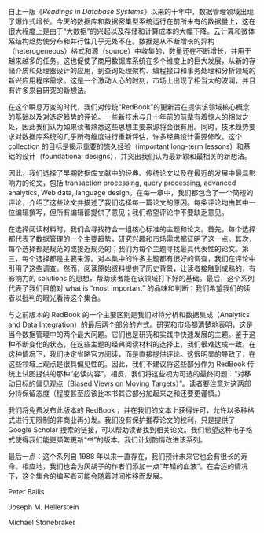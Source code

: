 自上一版《*Readings in Database Systems*》以来的十年中，数据管理领域出现了爆炸式增长。今天的数据库和数据密集型系统运行在前所未有的数据量上，这在很大程度上是由于“大数据”的兴起以及存储和计算成本的大幅下降。云计算和微体系结构趋势使分布和并行性几乎无处不在。数据是从不断增长的异构（heterogeneous）格式和源（source）中收集的，数量还在不断增长，并用于越来越多的任务。这也促使了商用数据库系统在多个维度上的巨大发展，从新的存储介质和处理器设计的应用，到查询处理架构、编程接口和事务处理和分析领域的新兴应用程序需求。这是一个激动人心的时刻，市场上出现了相当大的波澜，并且有许多来自研究的新想法。

在这个瞬息万变的时代，我们对传统“RedBook”的更新旨在提供该领域核心概念的基础以及对选定趋势的评论。一些新技术与几十年前的前辈有着惊人的相似之处，因此我们认为如果读者熟悉这些思想主要来源将会很有用。同时，技术趋势要求对数据库系统的几乎所有维度进行重新评估，许多经典设计需要修改。这个 collection 的目标是揭示重要的悠久经验（important long-term lessons）和基础的设计（foundational designs），并突出我们认为最新颖和最相关的新想法。

因此，我们选择了早期数据库文献中的经典、传统论文以及在最近的发展中最具影响力的论文，包括 transaction processing, query processing, advanced analytics, Web data, language design。在每一章中，我们都包含了一个简短的评论，介绍了这些论文并描述了我们选择每一篇论文的原因。每条评论均由其中一位编辑撰写，但所有编辑都提供了意见；我们希望评论中不要缺乏意见。

在选择阅读材料时，我们会寻找符合一组核心标准的主题和论文。首先，每个选择都代表了数据管理的一个主要趋势，研究兴趣和市场需求都证明了这一点。其次，每个选择都是规范的或接近规范的；我们为每个主题寻找最具代表性的论文。第三，每个选择都是主要来源。对本集中的许多主题都有很好的调查，我们在评论中引用了这些调查。然而，阅读原始资料提供了历史背景，让读者接触到成熟的，有影响力的 solutions 的思想，帮助读者能在该领域打下好的基础。最后，这个系列代表了我们目前对  what is “most important” 的品味和判断；我们希望我们的读者以批判的眼光看待这个集合。

与之前版本的 RedBook 的一个主要区别是我们对待分析和数据集成（Analytics and Data Integration）的最后两个部分的方式。研究和市场都清楚地表明，这是当今数据管理中的两个最大问题。它们也是研究和实践中快速发展的主题。鉴于这种不断变化的状态，在这些主题的经典阅读材料的选择上，我们很难达成一致。在这种情况下，我们决定省略官方阅读，而是直接提供评论。这很明显的导致了，在这些领域上观点是很具偏见性的。因此，我们不建议将这些部分作为 RedBook 传统上试图提供的那种“必读内容”。相反，我们将这些视为可选的最终问题：“对移动目标的偏见观点（Biased Views on Moving Targets）”。读者要注意对这两部分持保留态度（程度甚至应该比本书其它部分加起来之和还要更谨慎。）

我们将免费发布此版本的 RedBook ，并在我们的文本上获得许可，允许以多种格式进行无限制的非商业再分发。我们没有保护推荐论文的权利，只是提供了 Google Scholar 搜索的链接，可以帮助读者找到相关论文。我们希望这种电子格式使得我们能更频繁更新“书”的版本。我们计划酌情改进该系列。

最后一点：这个系列自 1988 年以来一直存在，我们预计未来它也会有很长的寿命。相应地，我们也会为灰胡子的作者们添加一点“年轻的血液”。在合适的情况下，这个集合的编写者可能会随着时间推移而发展。

Peter Bailis

Joseph M. Hellerstein

Michael Stonebraker
